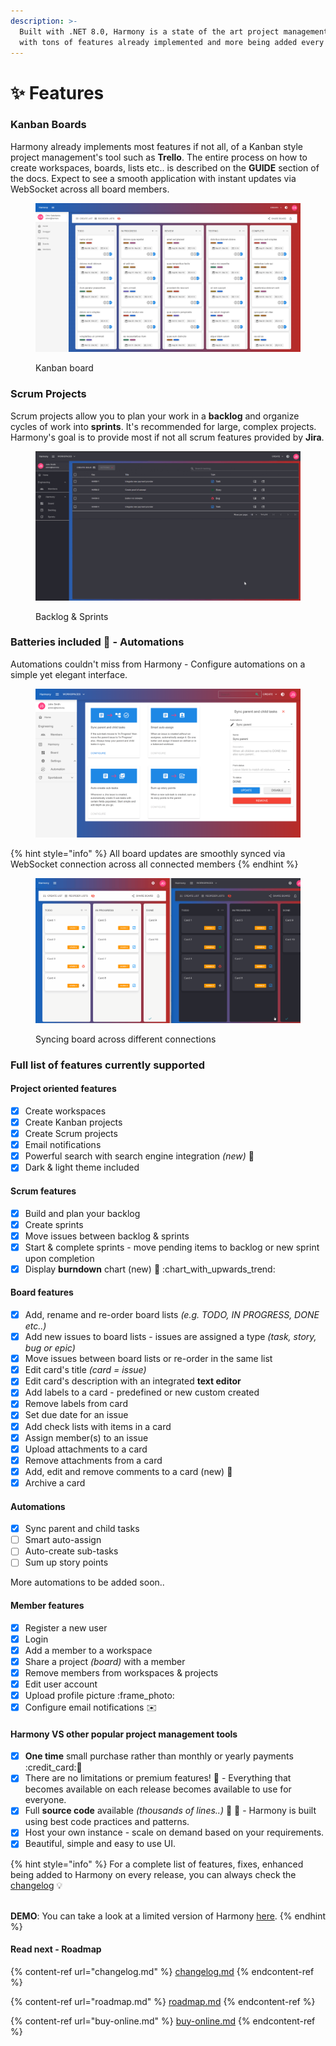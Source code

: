 ```yaml
---
description: >-
  Built with .NET 8.0, Harmony is a state of the art project management tool
  with tons of features already implemented and more being added every day.
---
```


# ✨ Features

### Kanban Boards

Harmony already implements most features if not all, of a Kanban style project management's tool such as **Trello**. The entire process on how to create workspaces, boards, lists etc.. is described on the **GUIDE** section of the docs. Expect to see a smooth application with instant updates via WebSocket across all board members.

<figure><img src="../.gitbook/assets/full-board-light.png" alt=""><figcaption><p>Kanban board</p></figcaption></figure>

### Scrum Projects

Scrum projects allow you to plan your work in a **backlog** and organize cycles of work into **sprints**. It's recommended for large, complex projects. Harmony's goal is to provide most if not all scrum features provided by **Jira**.&#x20;

<figure><img src="../.gitbook/assets/backlog-move-to-sprint.gif" alt=""><figcaption><p>Backlog &#x26; Sprints</p></figcaption></figure>

### Batteries included :battery: - Automations

Automations couldn't miss from Harmony - Configure automations on a simple yet elegant interface.

<figure><img src="../.gitbook/assets/automations.png" alt=""><figcaption></figcaption></figure>

{% hint style="info" %}
All board updates are smoothly synced via WebSocket connection across all connected members
{% endhint %}

<figure><img src="../.gitbook/assets/card-move-opt-sync.gif" alt=""><figcaption><p>Syncing board across different connections</p></figcaption></figure>

### Full list of features currently supported

#### Project oriented features

* [x] Create workspaces
* [x] Create Kanban projects
* [x] Create Scrum projects
* [x] Email notifications
* [x] Powerful search with search engine integration _(new)_ :rocket:
* [x] Dark & light theme included

#### Scrum features

* [x] Build and plan your backlog
* [x] Create sprints
* [x] Move issues between backlog & sprints
* [x] Start & complete sprints - move pending items to backlog or new sprint upon completion
* [x] Display **burndown** chart (new) :rocket: :chart\_with\_upwards\_trend:

#### Board features

* [x] Add, rename and re-order board lists _(e.g. TODO, IN PROGRESS, DONE etc..)_
* [x] Add new issues to board lists - issues are assigned a type _(task, story, bug or epic)_
* [x] Move issues between board lists or re-order in the same list
* [x] Edit card's title _(card = issue)_
* [x] Edit card's description with an integrated **text editor**
* [x] Add labels to a card - predefined or new custom created
* [x] Remove labels from card
* [x] Set due date for an issue
* [x] Add check lists with items in a card
* [x] Assign member(s) to an issue
* [x] Upload attachments to a card
* [x] Remove attachments from a card
* [x] Add, edit and remove comments to a card  (new) :rocket:
* [x] Archive a card

#### Automations

* [x] Sync parent and child tasks
* [ ] Smart auto-assign
* [ ] Auto-create sub-tasks
* [ ] Sum up story points

More automations to be added soon..

#### Member features

* [x] Register a new user
* [x] Login
* [x] Add a member to a workspace
* [x] Share a project _(board)_ with a member
* [x] Remove members from workspaces & projects
* [x] Edit user account
* [x] Upload profile picture :frame\_photo:
* [x] Configure email notifications :envelope:

#### Harmony VS other popular project management tools

* [x] **One time** small purchase rather than monthly or yearly payments :credit\_card::date:
* [x] There are no limitations or premium features! :clap: - Everything that becomes available on each release becomes available to use for everyone.
* [x] Full **source code** available _(thousands of lines..)_ :tada: :muscle: - Harmony is built using best code practices and patterns.
* [x] Host your own instance - scale on demand based on your requirements.
* [x] Beautiful, simple and easy to use UI.

{% hint style="info" %}
For a complete list of features, fixes, enhanced being added to Harmony on every release, you can always check the [changelog](changelog.md) :bulb:

\
**DEMO**: You can take a look at a limited version of Harmony [here](https://demo.harmony-teams.com/).
{% endhint %}

#### Read next - Roadmap

{% content-ref url="changelog.md" %}
[changelog.md](changelog.md)
{% endcontent-ref %}

{% content-ref url="roadmap.md" %}
[roadmap.md](roadmap.md)
{% endcontent-ref %}

{% content-ref url="buy-online.md" %}
[buy-online.md](buy-online.md)
{% endcontent-ref %}
